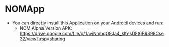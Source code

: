 # NOMApp
- You can directly install this Application on your Android devices and run:
  - NOM Alpha Version APK: https://drive.google.com/file/d/1avjNmbqO9Ja4_klfesDFt6P9S98Cse32/view?usp=sharing
